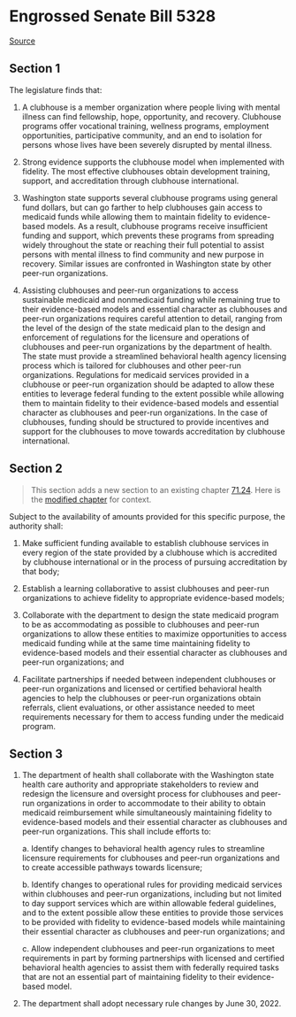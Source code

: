 # Engrossed Senate Bill 5328

[Source](http://lawfilesext.leg.wa.gov/biennium/2021-22/Pdf/Bills/Senate%20Bills/5328.E.pdf)
## Section 1
The legislature finds that:

1. A clubhouse is a member organization where people living with mental illness can find fellowship, hope, opportunity, and recovery. Clubhouse programs offer vocational training, wellness programs, employment opportunities, participative community, and an end to isolation for persons whose lives have been severely disrupted by mental illness.

2. Strong evidence supports the clubhouse model when implemented with fidelity. The most effective clubhouses obtain development training, support, and accreditation through clubhouse international.

3. Washington state supports several clubhouse programs using general fund dollars, but can go farther to help clubhouses gain access to medicaid funds while allowing them to maintain fidelity to evidence-based models. As a result, clubhouse programs receive insufficient funding and support, which prevents these programs from spreading widely throughout the state or reaching their full potential to assist persons with mental illness to find community and new purpose in recovery. Similar issues are confronted in Washington state by other peer-run organizations.

4. Assisting clubhouses and peer-run organizations to access sustainable medicaid and nonmedicaid funding while remaining true to their evidence-based models and essential character as clubhouses and peer-run organizations requires careful attention to detail, ranging from the level of the design of the state medicaid plan to the design and enforcement of regulations for the licensure and operations of clubhouses and peer-run organizations by the department of health. The state must provide a streamlined behavioral health agency licensing process which is tailored for clubhouses and other peer-run organizations. Regulations for medicaid services provided in a clubhouse or peer-run organization should be adapted to allow these entities to leverage federal funding to the extent possible while allowing them to maintain fidelity to their evidence-based models and essential character as clubhouses and peer-run organizations. In the case of clubhouses, funding should be structured to provide incentives and support for the clubhouses to move towards accreditation by clubhouse international.


## Section 2
> This section adds a new section to an existing chapter [71.24](/rcw/71_mental_illness/71.24_community_behavioral_health_services_act.md). Here is the [modified chapter](rcw/71_mental_illness/71.24_community_behavioral_health_services_act.md) for context.

Subject to the availability of amounts provided for this specific purpose, the authority shall:

1. Make sufficient funding available to establish clubhouse services in every region of the state provided by a clubhouse which is accredited by clubhouse international or in the process of pursuing accreditation by that body;

2. Establish a learning collaborative to assist clubhouses and peer-run organizations to achieve fidelity to appropriate evidence-based models;

3. Collaborate with the department to design the state medicaid program to be as accommodating as possible to clubhouses and peer-run organizations to allow these entities to maximize opportunities to access medicaid funding while at the same time maintaining fidelity to evidence-based models and their essential character as clubhouses and peer-run organizations; and

4. Facilitate partnerships if needed between independent clubhouses or peer-run organizations and licensed or certified behavioral health agencies to help the clubhouses or peer-run organizations obtain referrals, client evaluations, or other assistance needed to meet requirements necessary for them to access funding under the medicaid program.


## Section 3
1. The department of health shall collaborate with the Washington state health care authority and appropriate stakeholders to review and redesign the licensure and oversight process for clubhouses and peer-run organizations in order to accommodate to their ability to obtain medicaid reimbursement while simultaneously maintaining fidelity to evidence-based models and their essential character as clubhouses and peer-run organizations. This shall include efforts to:

    a. Identify changes to behavioral health agency rules to streamline licensure requirements for clubhouses and peer-run organizations and to create accessible pathways towards licensure;

    b. Identify changes to operational rules for providing medicaid services within clubhouses and peer-run organizations, including but not limited to day support services which are within allowable federal guidelines, and to the extent possible allow these entities to provide those services to be provided with fidelity to evidence-based models while maintaining their essential character as clubhouses and peer-run organizations; and

    c. Allow independent clubhouses and peer-run organizations to meet requirements in part by forming partnerships with licensed and certified behavioral health agencies to assist them with federally required tasks that are not an essential part of maintaining fidelity to their evidence-based model.

2. The department shall adopt necessary rule changes by June 30, 2022.

